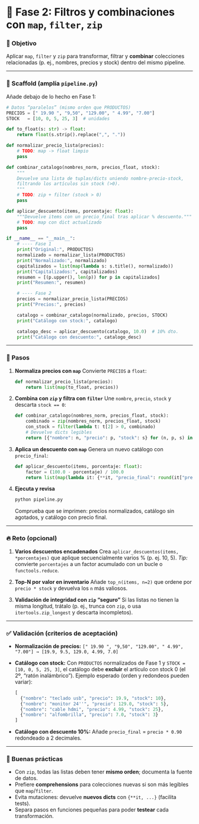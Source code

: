 # 🔹 Fase 2: Filtros y combinaciones con `map`, `filter`, `zip`

### 🎯 Objetivo

Aplicar `map`, `filter` y `zip` para transformar, filtrar y **combinar** colecciones relacionadas (p. ej., nombres, precios y stock) dentro del mismo pipeline.

---

### 🧱 Scaffold (amplía `pipeline.py`)

Añade debajo de lo hecho en Fase 1:

```python
# Datos “paralelos” (mismo orden que PRODUCTOS)
PRECIOS = [" 19.90 ", "9,50", "129.00", " 4.99", "7.00"]
STOCK   = [10, 0, 5, 25, 3]  # unidades

def to_float(s: str) -> float:
    return float(s.strip().replace(",", "."))

def normalizar_precio_lista(precios):
    # TODO: map -> float limpio
    pass

def combinar_catalogo(nombres_norm, precios_float, stock):
    """
    Devuelve una lista de tuplas/dicts uniendo nombre-precio-stock,
    filtrando los artículos sin stock (>0).
    """
    # TODO: zip + filter (stock > 0)
    pass

def aplicar_descuento(items, porcentaje: float):
    """Devuelve items con un precio_final tras aplicar % descuento."""
    # TODO: map con dict actualizado
    pass

if __name__ == "__main__":
    # ---- Fase 1
    print("Original:", PRODUCTOS)
    normalizado = normalizar_lista(PRODUCTOS)
    print("Normalizado:", normalizado)
    capitalizados = list(map(lambda s: s.title(), normalizado))
    print("Capitalizados:", capitalizados)
    resumen = [(p.upper(), len(p)) for p in capitalizados]
    print("Resumen:", resumen)

    # ---- Fase 2
    precios = normalizar_precio_lista(PRECIOS)
    print("Precios:", precios)

    catalogo = combinar_catalogo(normalizado, precios, STOCK)
    print("Catálogo con stock:", catalogo)

    catalogo_desc = aplicar_descuento(catalogo, 10.0)  # 10% dto.
    print("Catálogo con descuento:", catalogo_desc)
```

---

### 🧭 Pasos

1. **Normaliza precios con `map`**
   Convierte `PRECIOS` a `float`:

   ```python
   def normalizar_precio_lista(precios):
       return list(map(to_float, precios))
   ```

2. **Combina con `zip` y filtra con `filter`**
   Une `nombre`, `precio`, `stock` y descarta `stock == 0`:

   ```python
   def combinar_catalogo(nombres_norm, precios_float, stock):
       combinado = zip(nombres_norm, precios_float, stock)
       con_stock = filter(lambda t: t[2] > 0, combinado)
       # Devuelve dicts legibles
       return [{"nombre": n, "precio": p, "stock": s} for (n, p, s) in con_stock]
   ```

3. **Aplica un descuento con `map`**
   Genera un nuevo catálogo con `precio_final`:

   ```python
   def aplicar_descuento(items, porcentaje: float):
       factor = (100.0 - porcentaje) / 100.0
       return list(map(lambda it: {**it, "precio_final": round(it["precio"] * factor, 2)}, items))
   ```

4. **Ejecuta y revisa**

   ```bash
   python pipeline.py
   ```

   Comprueba que se imprimen: precios normalizados, catálogo sin agotados, y catálogo con precio final.

---

### 🔥 Reto (opcional)

1. **Varios descuentos encadenados**
   Crea `aplicar_descuentos(items, *porcentajes)` que aplique secuencialmente varios % (p. ej. 10, 5).
   *Tip:* convierte `porcentajes` a un factor acumulado con un bucle o `functools.reduce`.

2. **Top-N por valor en inventario**
   Añade `top_n(items, n=2)` que ordene por `precio * stock` y devuelva los `n` más valiosos.

3. **Validación de integridad con `zip` “seguro”**
   Si las listas no tienen la misma longitud, trátalo (p. ej., trunca con `zip`, o usa `itertools.zip_longest` y descarta incompletos).

---

### ✅ Validación (criterios de aceptación)

* **Normalización de precios:**
  `[" 19.90 ", "9,50", "129.00", " 4.99", "7.00"] → [19.9, 9.5, 129.0, 4.99, 7.0]`

* **Catálogo con stock:**
  Con `PRODUCTOS` normalizados de Fase 1 y `STOCK = [10, 0, 5, 25, 3]`, el catálogo debe **excluir** el artículo con stock 0 (el 2º, “ratón inalámbrico”).
  Ejemplo esperado (orden y redondeos pueden variar):

  ```python
  [
    {"nombre": "teclado usb", "precio": 19.9, "stock": 10},
    {"nombre": "monitor 24''", "precio": 129.0, "stock": 5},
    {"nombre": "cable hdmi", "precio": 4.99, "stock": 25},
    {"nombre": "alfombrilla", "precio": 7.0, "stock": 3}
  ]
  ```

* **Catálogo con descuento 10%:**
  Añade `precio_final` = `precio * 0.90` redondeado a 2 decimales.

---

### 🧹 Buenas prácticas

* Con `zip`, todas las listas deben tener **mismo orden**; documenta la fuente de datos.
* Prefiere **comprehensions** para colecciones nuevas si son más legibles que `map`/`filter`.
* Evita mutaciones: devuelve **nuevos dicts** con `{**it, ...}` (facilita tests).
* Separa pasos en funciones pequeñas para poder **testear** cada transformación.